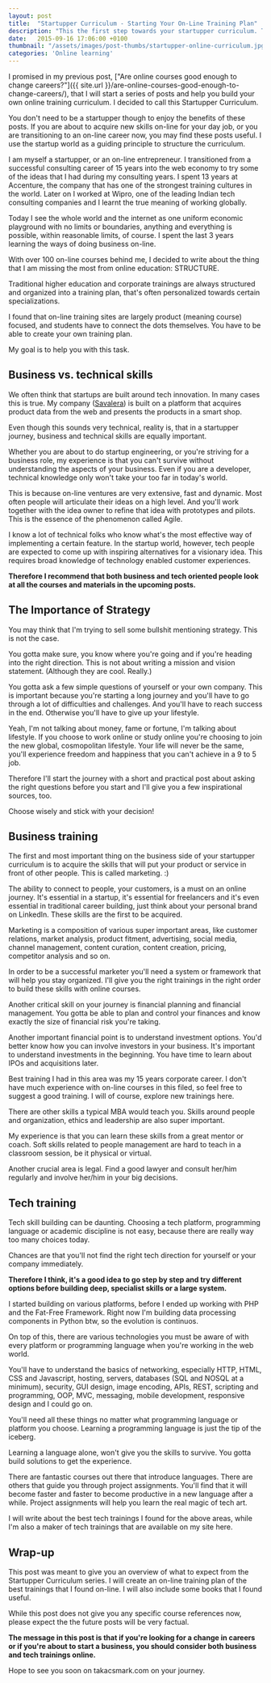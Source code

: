 ```yaml
---
layout: post
title:  "Startupper Curriculum - Starting Your On-Line Training Plan"
description: "This the first step towards your startupper curriculum. These are the guiding principles we'll use to put together your on-line training plan."
date:   2015-09-16 17:06:00 +0100
thumbnail: "/assets/images/post-thumbs/startupper-online-curriculum.jpg"
categories: 'Online learning'
---
```

I promised in my previous post, ["Are online courses good enough to change careers?"]({{ site.url }}/are-online-courses-good-enough-to-change-careers/), that I will start a series of posts and help you build your own online training curriculum. I decided to call this Startupper Curriculum.

You don't need to be a startupper though to enjoy the benefits of these posts. If you are about to acquire new skills on-line for your day job, or you are transitioning to an on-line career now, you may find these posts useful. I use the startup world as a guiding principle to structure the curriculum.

I am myself a startupper, or an on-line entrepreneur. I transitioned from a successful consulting career of 15 years into the web economy to try some of the ideas that I had during my consulting years. I spent 13 years at Accenture, the company that has one of the strongest training cultures in the world. Later on I worked at Wipro, one of the leading Indian tech consulting companies and I learnt the true meaning of working globally.

Today I see the whole world and the internet as one uniform economic playground with no limits or boundaries, anything and everything is possible, within reasonable limits, of course. I spent the last 3 years learning the ways of doing business on-line.

With over 100 on-line courses behind me, I decided to write about the thing that I am missing the most from online education: STRUCTURE.

Traditional higher education and corporate trainings are always structured and organized into a training plan, that's often personalized towards certain specializations.

I found that on-line training sites are largely product (meaning course) focused, and students have to connect the dots themselves. You have to be able to create your own training plan.

My goal is to help you with this task.

## Business vs. technical skills

We often think that startups are built around tech innovation. In many cases this is true. My company ([Savalera](https://savalera.com)) is built on a platform  that acquires product data from the web and presents the products in a smart shop.

Even though this sounds very technical, reality is, that in a startupper journey, business and technical skills are equally important.

Whether you are about to do startup engineering, or you're striving for a business role, my experience is that you can't survive without understanding the aspects of your business. Even if you are a developer, technical knowledge only won't take your too far in today's world.

This is because on-line ventures are very extensive, fast and dynamic. Most often people will articulate their ideas on a high level. And you'll work together with the idea owner to refine that idea with prototypes and pilots. This is the essence of the phenomenon called Agile.

I know a lot of technical folks who know what's the most effective way of implementing a certain feature. In the startup world, however, tech people are expected to come up with inspiring alternatives for a visionary idea. This requires broad knowledge of technology enabled customer experiences.

**Therefore I recommend that both business and tech oriented people look at all the courses and materials in the upcoming posts.**

## The Importance of Strategy

You may think that I'm trying to sell some bullshit mentioning strategy. This is not the case.

You gotta make sure, you know where you're going and if you're heading into the right direction. This is not about writing a mission and vision statement. (Although they are cool. Really.)

You gotta ask a few simple questions of yourself or your own company. This is important because you're starting a long journey and you'll have to go through a lot of difficulties and challenges. And you'll have to reach success in the end. Otherwise you'll have to give up your lifestyle.

Yeah, I'm not talking about money, fame or fortune, I'm talking about lifestyle. If you choose to work online or study online you're choosing to join the new global, cosmopolitan lifestyle. Your life will never be the same, you'll experience freedom and happiness that you can't achieve in a 9 to 5 job.

Therefore I'll start the journey with a short and practical post about asking the right questions before you start and I'll give you a few inspirational sources, too.

Choose wisely and stick with your decision!

## Business training

The first and most important thing on the business side of your startupper curriculum is to acquire the skills that will put your product or service in front of other people. This is called marketing. :)

The ability to connect to people, your customers, is a must on an online journey. It's essential in a startup, it's essential for freelancers and it's even essential in traditional career building, just think about your personal brand on LinkedIn. These skills are the first to be acquired.

Marketing is a composition of various super important areas, like customer relations, market analysis, product fitment, advertising, social media, channel management, content curation, content creation, pricing, competitor analysis and so on.

In order to be a successful marketer you'll need a system or framework that will help you stay organized. I'll give you the right trainings in the right order to build these skills with online courses.

Another critical skill on your journey is financial planning and financial management. You gotta be able to plan and control your finances and know exactly the size of financial risk you're taking.

Another important financial point is to understand investment options. You'd better know how you can involve investors in your business. It's important to understand investments in the beginning. You have time to learn about IPOs and acquisitions later.

Best training I had in this area was my 15 years corporate career. I don't have much experience with on-line courses in this filed, so feel free to suggest a good training. I will of course, explore new trainings here.

There are other skills a typical MBA would teach you. Skills around people and organization, ethics and leadership are also super important.

My experience is that you can learn these skills from a great mentor or coach. Soft skills related to people management are hard to teach in a classroom session, be it physical or virtual.

Another crucial area is legal. Find a good lawyer and consult her/him regularly and involve her/him in your big decisions.

## Tech training

Tech skill building can be daunting. Choosing a tech platform, programming language or academic discipline is not easy, because there are really way too many choices today.

Chances are that you'll not find the right tech direction for yourself or your company immediately.

**Therefore I think, it's a good idea to go step by step and try different options before building deep, specialist skills or a large system.**

I started building on various platforms, before I ended up working with PHP and the Fat-Free Framework. Right now I'm building data processing components in Python btw, so the evolution is continuos.

On top of this, there are various technologies you must be aware of with every platform or programming language when you're working in the web world.

You'll have to understand the basics of networking, especially HTTP, HTML, CSS and Javascript, hosting, servers, databases (SQL and NOSQL at a minimum), security, GUI design, image encoding, APIs, REST, scripting and programming, OOP, MVC, messaging, mobile development, responsive design and I could go on.

You'll need all these things no matter what programming language or platform you choose. Learning a programming language is just the tip of the iceberg.

Learning a language alone, won't give you the skills to survive. You gotta build solutions to get the experience.

There are fantastic courses out there that introduce languages. There are others that guide you through project assignments. You'll find that it will become faster and faster to become productive in a new language after a while. Project assignments will help you learn the real magic of tech art.

I will write about the best tech trainings I found for the above areas, while I'm also a maker of tech trainings that are available on my site here.

## Wrap-up

This post was meant to give you an overview of what to expect from the Startupper Curriculum series. I will create an on-line training plan of the best trainings that I found on-line. I will also include some books that I found useful.

While this post does not give you any specific course references now, please expect the the future posts will be very factual.

**The message in this post is that if you're looking for a change in careers or if you're about to start a business, you should consider both business and tech trainings online.**

Hope to see you soon on takacsmark.com on your journey.

